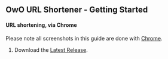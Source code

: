 ## OwO URL Shortener - Getting Started
#### URL shortening, via Chrome

Please note all screenshots in this guide are done with [Chrome](https://www.google.com/chrome/).

1. Download the [Latest Release](https://github.com/DocCodes/OwO-URL-Shortener/archive/master.tar.gz).